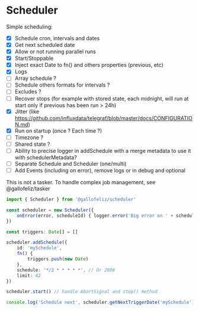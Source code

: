 # Scheduler

Simple scheduling:
- [X] Schedule cron, intervals and dates
- [X] Get next scheduled date
- [X] Allow or not running parallel runs
- [X] Start/Stoppable
- [X] Inject exact Date to fn() and others properties (previous, etc)
- [X] Logs
- [ ] Array schedule ?
- [ ] Schedule others formats for intervals ?
- [ ] Excludes ?
- [ ] Recover stops (for example with stored state, each midnight, will run at start only if previous has been run > 24h)
- [X] Jitter (like https://github.com/influxdata/telegraf/blob/master/docs/CONFIGURATION.md)
- [X] Run on startup (once ? Each time ?)
- [ ] Timezone ?
- [ ] Shared state ?
- [ ] Ability to precise logger in addSchedule with a merge metadata to use it with schedulerMetadata?
- [ ] Separate Schedule and Scheduler (one/multi)
- [ ] Add Events (including on error), remove logs or in debug and optional

This is not a tasker. To handle complex job management, see @gallofeliz/tasker

```typescript
import { Scheduler } from '@gallofeliz/scheduler'

const scheduler = new Scheduler({
    onError(error, scheduleId) { logger.error('Big error on ' + scheduleId, {error}) }
})

const triggers: Date[] = []

scheduler.addSchedule({
    id: 'mySchedule',
    fn() {
        triggers.push(new Date)
    },
    schedule: '*/2 * * * * *', // Or 2000
    limit: 42
})

scheduler.start() // handle AbortSignal and stop() method

console.log('Schedule next', scheduler.getNextTriggerDate('mySchedule'))
```
